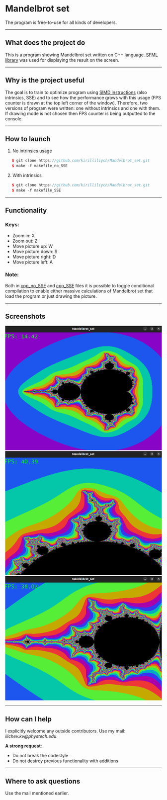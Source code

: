 # Mandelbrot set
The program is free-to-use for all kinds of developers.

***
## What does the project do
This is a program showing Mandelbrot set written on C++ language. [SFML library](https://www.sfml-dev.org/) was used for
displaying the result on the screen.

***
## Why is the project useful
The goal is to train to optimize program using [SIMD instructions](https://en.wikipedia.org/wiki/Single_instruction,_multiple_data) (also intrinsics, SSE)
and to see how the performance grows with this usage (FPS counter is drawn at the top left corner of the window). Therefore, two versions of program were written:
one without intrinsics and one with them. If drawing mode is not chosen then FPS counter is being outputted to the console.

***
## How to launch
1. No intrinsics usage
```c++
   $ git clone https://github.com/kirilliliych/Mandelbrot_set.git
   $ make -f makefile_no_SSE
```
2. With intrinsics
```c++
   $ git clone https://github.com/kirilliliych/Mandelbrot_set.git
   $ make -f makefile_SSE
```

***
## Functionality
### Keys:
- Zoom in:  X
- Zoom out: Z
- Move picture up:    W
- Move picture down:  S
- Move picture right: D
- Move picture left:  A

### Note:
Both in [cpp_no_SSE](Mandelbrot_set_no_SSE.cpp) and [cpp_SSE](Mandelbrot_set.cpp) files it is possible to toggle conditional compilation to enable either
massive calculations of Mandelbrot set that load the program or just drawing the picture.

***
## Screenshots
![pic1](readme_pictures/pic1.png)
![pic2](readme_pictures/pic2.png)
![pic3](readme_pictures/pic3.png)

***
## How can I help
I explicitly welcome any outside contributors. Use my mail: _ilichev.kv@phystech.edu_.

__A strong request__:
* Do not break the codestyle
* Do not destroy previous functionality with additions

***
## Where to ask questions
Use the mail mentioned earlier.

